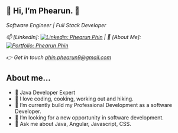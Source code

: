<h2> 👋 Hi, I’m Phearun. 👋</h2>
<p><em>Software Engineer | Full Stack Developer</br>


📫 [LinkedIn]: [![Linkedin: Phearun Phin](https://img.shields.io/badge/-PhearunPhin-blue?style=flat-square&logo=Linkedin&logoColor=white&link=https://www.linkedin.com/in/phearun-phin/)](https://www.linkedin.com/in/phearun-phin/)
 | 🚀 [About Me]: [![Portfolio: Phearun Phin](https://img.shields.io/badge/-PhearunPhin-orange?style=flat-square)](https://phearun88.github.io/)

👉 Get in touch  <a href="mailto:phin.phearun9@gmail.com" target="_blank">phin.phearun9@gmail.com</a></em></p>

  ## About me...  
- 🥇 Java Developer Expert
- 👯 I love coding, cooking, working out and hiking.
- 🌱 I’m currently build my Professional Development as a software Developer.
- 💞️ I’m looking for a new opportunity in software development.
- 💬 Ask me about Java, Angular, Javascript, CSS.
<!--
**phearun88/phearun88** is a ✨ _special_ ✨ repository because its `README.md` (this file) appears on your GitHub profile.

Here are some ideas to get you started:

- 🔭 I’m currently working on ...
- 🌱 I’m currently learning ...
- 👯 I’m looking to collaborate on ...
- 🤔 I’m looking for help with ...
- 💬 Ask me about ...
- 📫 How to reach me: ...
- 😄 Pronouns: ...
- ⚡ Fun fact: ...
-->
